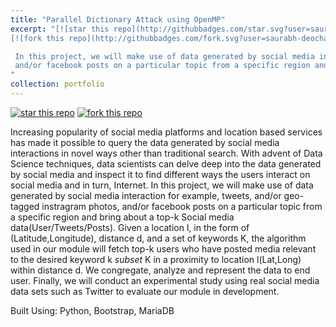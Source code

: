 ```yaml
---
title: "Parallel Dictionary Attack using OpenMP"
excerpt: "[![star this repo](http://githubbadges.com/star.svg?user=saurabh-deochake&repo=Topik)](https://github.com/saurabh-deochake/Topik)
[![fork this repo](http://githubbadges.com/fork.svg?user=saurabh-deochake&repo=Topik)](https://github.com/saurabh-deochake/Topik/fork) <br/><br/>

 In this project, we will make use of data generated by social media interaction for example, tweets, and/or geo-tagged instragram photos, 
 and/or facebook posts on a particular topic from a specific region and bring about a top-k Social media data(User/Tweets/Posts)
"
collection: portfolio
---
```

[![star this repo](http://githubbadges.com/star.svg?user=saurabh-deochake&repo=Topik)](https://github.com/saurabh-deochake/Topik)
[![fork this repo](http://githubbadges.com/fork.svg?user=saurabh-deochake&repo=Topik)](https://github.com/saurabh-deochake/Topik/fork)

Increasing popularity of social media platforms and location based services has made it possible to query the data generated by 
social media interactions in novel ways other than traditional search. With advent of Data Science techniques, data scientists 
can delve deep into the data generated by social media and inspect it to find different ways the users interact on social media
and in turn, Internet. In this project, we will make use of data generated by social media interaction for example, tweets, and/or 
geo-tagged instragram photos, and/or facebook posts on a particular topic from a specific region and bring about a top-k Social 
media data(User/Tweets/Posts). Given a location l, in the form of (Latitude,Longitude), distance d, and a set of keywords K, the 
algorithm used in our module will fetch top-k users who have posted media relevant to the desired keyword k *subset* K in a 
proximity to location l(Lat,Long) within distance d. We congregate, analyze and represent the data to end user. Finally, we 
will conduct an experimental study using real social media data sets such as Twitter to evaluate our module in development.

Built Using: Python, Bootstrap, MariaDB
